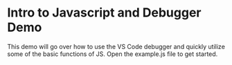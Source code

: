 # Intro to Javascript and Debugger Demo

This demo will go over how to use the VS Code debugger and quickly utilize some of the basic functions of JS. Open the example.js file to get started.

